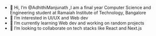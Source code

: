 - 👋 Hi, I’m @AdhithiManjunath ,I am a final year Computer Science and Engineering student at Ramaiah Institute of Technology, Bangalore
- 👀 I’m interested in UI/UX and Web dev 
- 🌱 I’m currently learning Web dev and working on random projects
- 💞️ I’m looking to collaborate on tech stacks like React and Next.js

 

<!---
AdhithiManjunath/AdhithiManjunath is a ✨ special ✨ repository because its `README.md` (this file) appears on your GitHub profile.
You can click the Preview link to take a look at your changes.
--->
